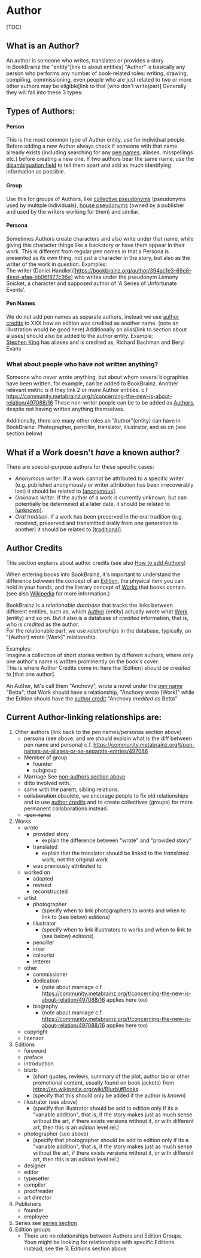 # Author

[TOC]

## What is an Author?
An author is someone who writes, translates or provides a story<br>
In BookBrainz the "entity"[link to about entities] "Author" is basically any person who performs any number of book-related roles: writing, drawing, compiling, commissioning, even people who are just related to two or more other authors may be eligible[link to that (who don't write)part]
Generally they will fall into these 3 types:

## Types of Authors:

#### Person
This is the most common type of Author entity, use for individual people.
Before adding a new Author always check if someone with that name already exists (including searching for any [pen names](#pen-names), aliases, misspellings etc.) before creating a new one.
If two authors bear the same name, use the [disambiguation field](../disambiguation.md) to tell them apart and add as much identifying information as possible.

#### Group
Use this for groups of Authors, like [collective pseudonyms](https://en.wikipedia.org/wiki/Category:Collective_pseudonyms) (pseudonyms used by multiple individuals), [house pseudonyms](https://en.wikipedia.org/wiki/Pen_name#Collective_names) (owned by a publisher and used by the writers working for them) and similar.

#### Persona
Sometimes Authors create characters and also write under that name, while giving this character things like a backstory or have them appear in their work.
This is different from regular pen names in that a Persona is presented as its own thing, not just a character *in* the story, but also as the writer of the work in question.
Examples:<br>
The writer (Daniel Handler)[https://bookbrainz.org/author/394ac1e3-69e8-4eed-afaa-bb06f877c96e] who writes under the pseudonym Lemony Snicket, a character and supposed author of 'A Series of Unfortunate Events'.

#### Pen Names
We do not add pen names as separate authors, instead we use [author credits](#author-credits) to XXX how an edition was credited as another name. 
(note an illustration would be good here)
Additionally an alias[link to section about aliases] should also be added to the author entity.
Example:<br>
[Stephen King](https://bookbrainz.org/author/128d9490-ee19-4270-a070-32e0a36847f5) has aliases and is credited as, Richard Bachman and Beryl Evans

### What about people who have not written anything?

Someone who never wrote anything, but about whom several biographies have been written, for example, can be added to BookBrainz.
Another relevant metric is if they link 2 or more Author entities.
c.f https://community.metabrainz.org/t/concerning-the-new-is-about-relation/497088/16 
These non-writer people can be to be added as <u>Authors</u>, despite not having written anything themselves.

Additionally, there are many other roles an "Author"(entity) can have in BookBrainz: Photographer, penciller, translator, illustrator, and so on (see section below)

## What if a Work doesn't *have* a known author?
There are special-purpose authors for these specific cases:

- *Anonymous writer*. If a work cannot be attributed to a specific writer
(e.g. published anonymously or writer attribution has been irrecoverably lost)
it should be related to
[[anonymous]](https://bookbrainz.org/author/fd47e471-a994-4ed9-bf52-531d5f184dd3).
- *Unknown writer*. If the author of a work is currently unknown, but can
potentially be determined at a later date, it should be related to
[[unknown]](https://bookbrainz.org/author/6c1b8f55-4c7e-4739-bfa2-1979da4c68e1). 
- *Oral tradition*. If a work has been preserved in the oral tradition (e.g.
received, preserved and transmitted orally from one generation to another) it
should be related to
[[traditional]](https://bookbrainz.org/author/415a1f7c-a793-4107-9f2f-c38caf15116d).

## Author Credits
This section explains about author credits (see also [How to add Authors](#when-to-add-an-author))

When entering books into BookBrainz, it's important to understand the difference between the concept of an <u>Edition</u>, the physical item you can hold in your hands, and the literary concept of <u>Works</u> that books contain. (see also [Wikipedia](https://en.wikipedia.org/wiki/Creative_work) for more information.)

BookBrainz is a _relationable database_ that tracks the links between different entities, such as, which <u>Author</u> (entity) actually wrote what <u>Work</u> (entity) and so on. But it also is a database of _credited_ information, that is, who is _credited_ as the author.<br>
For the relationable part, we use _relationships_ in the database, typically, an "\[Author\] wrote \[Work\]" relationship.

Examples:<br>
Imagine a collection of short stories written by different authors, where only one author's name is written prominently on the book's cover.<br>
This is where Author Credits come in: here the \[Edition\] should be *credited to* \[that one author\].

An Author, let's call them "Anchovy", wrote a novel under the [pen name](#pen-names) "Betta"; that Work should have a relationship, "Anchovy *wrote* \[Work\]" while the Edition should have the <u>author credit</u> "Anchovy *credited as* Betta"

## Current Author-linking relationships are:

1. Other authors (link back to the pen names/personas section above)
    * persona
        (see above, and we should explain what is the diff between pen name and persona)  c.f. https://community.metabrainz.org/t/pen-names-as-aliases-or-as-separate-entries/497086
    * Member of group
        * founder
        * subgroup
    * Marriage
        See [non-authors section above](#what-about-people-who-are-not-writers)
    * ditto involved with.
    * same with the parent, sibling relations.
    *  ~~collaboration~~
        obsolete, we encurage people to fix old relationships and to use [author credits](#author-credits) and to create collectives (groups) for more permanent collaborations instead.
    * ~~\-pen name~~
2. Works
    * wrote
        * provided story
            * explain the difference between "wrote" and "provided story"
        * translated
            * explain that the translator should be linked to the *translated* work, not the original work
        * was previously attributed to
    * worked on
        * adapted
        * revised
        * reconstructed
    * artist
        * photographer
            * (specify when to link photographers to *works* and when to link to (see below) *editions*)
        * illustrator
            * (specify when to link illustrators to works and when to link to (see below) *editions*)
        * penciller
        * inker
        * colourist
        * letterer
    * other
        * commissioner
        * dedication
            * (note about marriage c.f. https://community.metabrainz.org/t/concerning-the-new-is-about-relation/497088/16 applies here too)
        * biography
            * (note about marriage c.f. https://community.metabrainz.org/t/concerning-the-new-is-about-relation/497088/16 applies here too)
    * copyright
    * licensor
3. Editions 
    * foreword
    * preface
    * introduction
    * blurb
        * (short quotes, reviews, summary of the plot, author bio or other promotional content, usually found on book jackets) from https://en.wikipedia.org/wiki/Blurb\#Books
        * (specify that this should only be added if the author is *known*)
    * illustrator (see above)
        * (specify that illustrator should be add to edition only if its a "variable addition", that is, if the story makes just as much sense without the art, if there exists versions without it, or with different art, then this is an *edition* level rel.)
    *  photographer (see above)
        * (specify that photographer should be add to edition only if its a "variable addition", that is, if the story makes just as much sense without the art, if there exists versions without it, or with different art, then this is an *edition* level rel.)
    *  designer
    *  editor
    *  typesetter
    *  compiler
    *  proofreader
    *  art director
4. Publishers
    * founder
    * employee
5. Series see [series section]()
6. Edition groups
    *  There are no relationships between Authors and Edition Groups. Youn might be looking for relationships with specific Editions instead, see the 3. Editions section above
